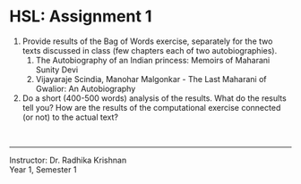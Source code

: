 # HSL: Assignment 1

1. Provide results of the Bag of Words exercise, separately for the two texts discussed in class (few chapters each of two autobiographies).
    1. The Autobiography of an Indian princess: Memoirs of Maharani Sunity Devi
    2. Vijayaraje Scindia, Manohar Malgonkar - The Last Maharani of Gwalior: An Autobiography
2. Do a short (400-500 words) analysis of the results. What do the results tell you? How are the results of the computational exercise connected (or not) to the actual text?

<br>

---

Instructor: Dr. Radhika Krishnan
<br>
Year 1, Semester 1